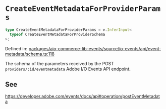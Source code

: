 # `CreateEventMetadataForProviderParams`

```ts
type CreateEventMetadataForProviderParams = v.InferInput<
  typeof CreateEventMetadataForProviderSchema
>;
```

Defined in: [packages/aio-commerce-lib-events/source/io-events/api/event-metadata/schema.ts:118](https://github.com/adobe/aio-commerce-sdk/blob/db09d0de34ee085849efca6e0213ea525d0165dc/packages/aio-commerce-lib-events/source/io-events/api/event-metadata/schema.ts#L118)

The schema of the parameters received by the POST `providers/:id/eventmetadata` Adobe I/O Events API endpoint.

## See

https://developer.adobe.com/events/docs/api#operation/postEventMetadata
